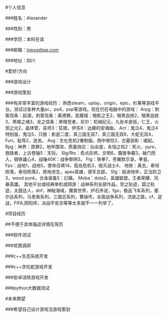 #个人信息 

###姓名：Alexander 

###性别：男 

###学历：本科在读 

###邮箱：lxjpce@qq.com 

###地址：四川 


#爱好/方向 

###游戏设计 

###游戏策划 

###有非常丰富的游戏经历： 熟悉steam，uplay，origin，epic，杉果等游戏平台。测试过各种大量pc，ps4，psp等游戏。现在仍在电脑中的游戏： Arpg：刺客信条：起源，刺客信条：奥德赛，恶魔城：暗影之王2，暗黑血统2，暗黑血统3，黑暗之魂3，龙之信条：黑暗觉者，尼尔：机械纪元，九张羊皮纸，仁王，火炬之光2，晶体管，巫师3：狂猎，伊苏8：达娜的安魂曲。 Act：鬼泣4，鬼泣4特别版，鬼泣5，只狼：影逝二度，真三国无双7，真三国无双8，大蛇无双4， Furi，耻辱2，迸发。 Avg：生化危机2重制版，雨中冒险2，古墓丽影：崛起。 Rpg：神界：原罪2，地牢围攻，质量效应：仙女座，永恒之柱2：死火，pyre， 救赎者，上古卷轴5：天际。 Slg/Rts：奇点灰烬，文明6，魔兽争霸3，破门而入，钢铁雄心4，战锤40K：战争黎明3。 Ftg：铁拳7，苍翼默示录，拳皇。 Fps：战地1，战地5，使命召唤14，孤岛危机3，毁灭战士4， 地铁：离去，泰坦陨落，泰坦陨落2，绝地求生，apex英雄，德军总部。 Stg：挺进地牢，正当防卫3，wood punk，合金装备5：幻痛。 Moba：dota2，英雄联盟，王者荣耀、风暴英雄。 其他平台或经典单机或网游：战神系列全部作品，空之轨迹，碧之轨迹，太鼓达人，dnf，神秘海域，魔兽世界，炉石传说，fgo，极品飞车系列，塞尔达系列，马里奥系列，三国志系列，曹操传，全面战争系列，流放之路，cf，逆战，FIFA,阴阳师，决战平安京等等太多就不一一列举了。 


#项目经历 

##不便于具体描述详情在简历 

###软件测试 

###贫困调研 

###c++生态系统开发 

###c++贪吃蛇游戏开发 

###安卓消除游戏开发

###python大数据测试


#未来期望

###希望自己设计游戏当游戏策划
